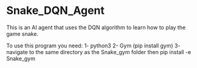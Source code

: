 # Snake_DQN_Agent
This is an AI agent that uses the DQN algorithm to learn how to play the game snake.

To use this program you need:
1- python3
2- Gym (pip install gym)
3- navigate to the same directory as the Snake_gym folder then pip install -e Snake_gym 
